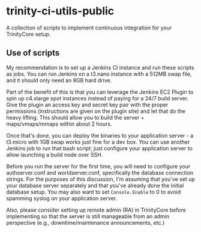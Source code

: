 # trinity-ci-utils-public
A collection of scripts to implement continuous integration for your TrinityCore setup.

## Use of scripts
My recommendation is to set up a Jenkins CI instance and run these scripts as jobs. You can run Jenkins on a t3.nano instance with a 512MB swap file, and it should only need an 8GB hard drive.

Part of the benefit of this is that you can leverage the Jenkins EC2 Plugin to spin up c4.xlarge spot instances instead of paying for a 24/7 build server. Give the plugin an access key and secret key pair with the proper permissions (instructions are given on the plugin site) and let that do the heavy lifting. This should allow you to build the server + maps/vmaps/mmaps within about 2 hours.

Once that's done, you can deploy the binaries to your application server - a t3.micro with 1GB swap works just fine for a dev box. You can use another Jenkins job to run that bash script; just configure your application server to allow launching a build node over SSH.

Before you run the server for the first time, you will need to configure your authserver.conf and worldserver.conf, specifically the database connection strings. For the purposes of this discussion, I'm assuming that you've set up your database server separately and that you've already done the initial database setup. You may also want to set `Console.Enable` to 0 to avoid spamming syslog on your application server.

Also, please consider setting up remote admin (RA) in TrinityCore before implementing so that the server is still manageable from an admin perspective (e.g., downtime/maintenance announcements, etc.)
